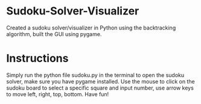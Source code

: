 # Sudoku-Solver-Visualizer
Created a sudoku solver/visualizer in Python using the backtracking algorithm, built the GUI using pygame.
# Instructions
Simply run the python file sudoku.py in the terminal to open the sudoku solver, make sure you have pygame installed. Use the mouse to click on the sudoku board to select a specific square and input number, use arrow keys to move left, right, top, bottom. Have fun! 
